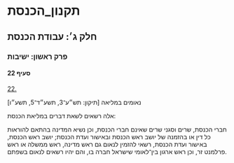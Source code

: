 # תקנון_הכנסת

## חלק ג׳: עבודת הכנסת

### פרק ראשון: ישיבות

#### סעיף 22

[22.](https://he.wikisource.org/wiki/תקנון_הכנסת#s_yp_22)

נאומים במליאה [תיקון: תש״ע־3, תשע״ד־5, תשע״ו]

אלה רשאים לשאת דברים במליאת הכנסת:

חברי הכנסת, שרים וסגני שרים שאינם חברי הכנסת,
וכן נשיא המדינה בהתאם להוראות כל דין או בהזמנה של יושב ראש הכנסת ובאישור
ועדת הכנסת; יושב ראש הכנסת, באישור ועדת הכנסת, רשאי להזמין לנאום גם ראש
מדינה, ראש ממשלה או ראש פרלמנט זר, וכן ראש ארגון בין־לאומי שישראל חברה
בו, והם יהיו רשאים לנאום בשפתם.